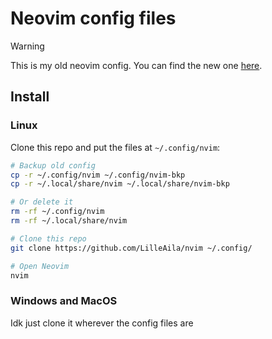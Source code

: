 # Neovim config files

> [!WARNING]
> This is my old neovim config. You can find the new one [here](https://github.com/LilleAila/nvim).

## Install

### Linux
Clone this repo and put the files at `~/.config/nvim`:

```bash
# Backup old config
cp -r ~/.config/nvim ~/.config/nvim-bkp
cp -r ~/.local/share/nvim ~/.local/share/nvim-bkp

# Or delete it
rm -rf ~/.config/nvim
rm -rf ~/.local/share/nvim

# Clone this repo
git clone https://github.com/LilleAila/nvim ~/.config/

# Open Neovim
nvim
```

### Windows and MacOS

Idk just clone it wherever the config files are
